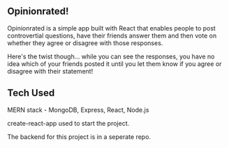 ## Opinionrated!

Opinionrated is a simple app built with React that enables people to post controvertial questions, have their friends answer them and then vote on whether they agree or disagree with those responses.

Here's the twist though... while you can see the responses, you have no idea which of your friends posted it until you let them know if you agree or disagree with their statement!

## Tech Used

MERN stack - MongoDB, Express, React, Node.js

create-react-app used to start the project.

The backend for this project is in a seperate repo.
